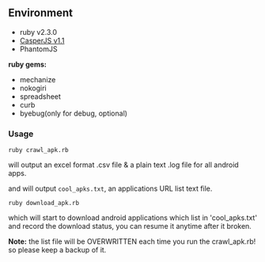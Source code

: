## Environment

* ruby v2.3.0
* [CasperJS v1.1](http://docs.casperjs.org/en/latest/installation.html)
* PhantomJS

**ruby gems:**

* mechanize
* nokogiri
* spreadsheet
* curb
* byebug(only for debug, optional)

### Usage
    ruby crawl_apk.rb
        
will output an excel format .csv file & a plain text .log file for all android apps.

and will output `cool_apks.txt`, an applications URL list text file.


    ruby download_apk.rb
    
which will start to download android applications which list in 'cool_apks.txt' and record the download status, you can resume it anytime after it broken.

**Note:** the list file will be OVERWRITTEN each time you run the crawl_apk.rb! so please keep a backup of it.